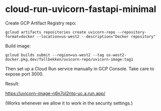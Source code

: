# cloud-run-uvicorn-fastapi-minimal

Create GCP Artifact Registry repo:
```
gcloud artifacts repositories create uvicorn-repo --repository-format=docker --location=us-west2 --description="Docker repository"
```

Build image:
```
gcloud builds submit --region=us-west2 --tag us-west2-docker.pkg.dev/fallbekken/uvicorn-repo/uvicorn-image:tag1
```

Then set up a Cloud Run service manually in GCP Console. Take care to expose port 3000.

Result:

https://uvicorn-image-n6n7ol2ntq-uc.a.run.app/

(Works whenever we allow it to work in the security settings.)